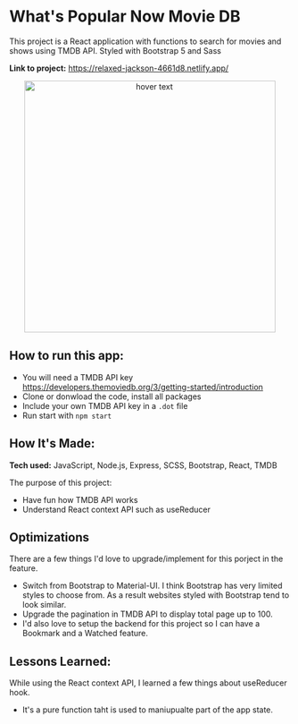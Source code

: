 # What's Popular Now Movie DB 
This project is a React application with functions to search for movies and shows using TMDB API.
Styled with Bootstrap 5 and Sass


**Link to project:** https://relaxed-jackson-4661d8.netlify.app/

<p align="center">
  <img src="https://res.cloudinary.com/dhhiphscp/image/upload/v1670700132/portfolio/MovieApp_xvv46t.png" width="450" title="hover text">
</p>

## How to run this app:
- You will need a TMDB API key https://developers.themoviedb.org/3/getting-started/introduction
- Clone or donwload the code, install all packages 
- Include your own TMDB API key in a ``.dot`` file
- Run start with ``npm start`` 

## How It's Made:

**Tech used:** JavaScript, Node.js, Express, SCSS, Bootstrap, React, TMDB

The purpose of this project:
- Have fun how TMDB API works 
- Understand React context API such as useReducer 

## Optimizations
There are a few things I'd love to upgrade/implement for this porject in the feature.
- Switch from Bootstrap to Material-UI. I think Bootstrap has very limited styles to choose from. As a result websites styled with Bootstrap tend to look similar.
- Upgrade the pagination in TMDB API to display total page up to 100.
- I'd also love to setup the backend for this project so I can have a Bookmark and a Watched feature. 

## Lessons Learned:

While using the React context API, I learned a few things about useReducer hook. 
- It's a pure function taht is  used to maniupualte part of the app state.

